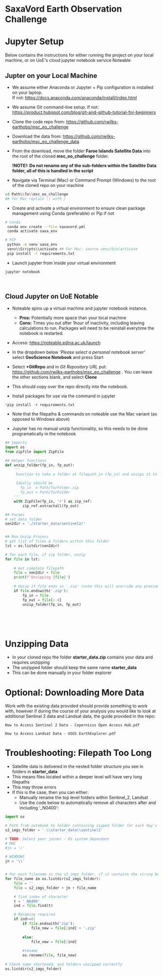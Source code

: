 
# SaxaVord Earth Observation Challenge

# Jupyter Setup

Below contains the instructions for either running the project on your local machine, or on UoE's cloud jupyter notebook service Noteable

## Jupter on your Local Machine
* We assume either Anaconda or Jupyter + Pip configuration is installed on your laptop.  
  If not: https://docs.anaconda.com/anaconda/install/index.html

* We assume Git command-line setup.
  If not: https://product.hubspot.com/blog/git-and-github-tutorial-for-beginners

* Clone the code repo from: https://github.com/rwilks-earthobs/msc_eo_challenge

* Download the data from: https://github.com/rwilks-earthobs/msc_eo_challenge_data

* From the download, move the folder **Faroe Islands Satellite Data** into the root of the cloned **msc_eo_challenge** folder. 

    **!NOTE!: Do not rename any of the sub-folders within the Satellite Data folder, all of this is handled in the script**

* Navigate via Terminal (Mac) or Command Prompt (Windows) to the root of the cloned repo on your machine
```bash
cd Path\\To\\msc_eo_challenge   
## for Mac replace \\ with /
```

* Create and activate a virtual environment to ensure clean package management using Conda (preferable) or Pip if not
```bash
# Conda
 conda env create --file saxavord.yml
 conda activate saxa_env
```
```bash
# PIP
 python -m venv saxa_env
 venv\\Scripts\\activate ## For Mac: source venv/bin/activate 
 pip install -r requirements.txt

```
* Launch jupyter from inside your virtual environment
```bash
jupyter notebook
```
<br />

## Cloud Jupyter on UoE Notable

* Noteable spins up a virtual machine and jupyter notebook instance. 
    * **Pros:** Potentially more space than your local machine
    * **Cons:** Times you out after 1hour of inactivity, including leaving calculations to run.  Packages will need to be reinstall everytime the notebook is restarted.
* Access: https://noteable.edina.ac.uk/launch

* In the dropdown below *'Please select a personal notebook server'* select **GeoScience Notebook** and press Start

* Select **+GitRepo** and in *Git Repository URL* put: https://github.com/rwilks-earthobs/msc_eo_challenge . You can leave the other sections blank, and select **Clone**

* This should copy over the repo directly into the notebook.

* Install packages for use via the command in jupyter
```python
!pip install -r requirements.txt
```
* Note that the filepaths & commands on noteable use the Mac variant (as opposed to Windows above)

* Jupyter has no manual unzip functionality, so this needs to be done programatically in the notebook

```python
## Imports
import os
from zipfile import ZipFile

## Helper functions
def unzip_folder(fp_in, fp_out):
    '''
     Function to take a folder at filepath_in (fp_in) and unzips it to filepath_out (fp_out)
     
     Ideally should be 
       fp_in  = Path/To/Folder.zip
       fp_out = Path/To/Folder
    '''
    with ZipFile(fp_in, 'r') as zip_ref:
        zip_ref.extractall(fp_out)

## Params        
# set data folder
sen2dir = './starter_data/sentinel2/'


## Run Unzip Process
# get list of files & folders within this folder
lst = os.listdir(sen2dir) 

# for each file, if zip folder, unzip
for file in lst:
    
    # Get complete filepath
    file = sen2dir + file
    print(f'Unzipping {file}')
    
    # Unzip if file ends in '.zip' (note this will override any previous unzip)
    if file.endswith('.zip'):
        fp_in = file
        fp_out = file[:-4]
        unzip_folder(fp_in, fp_out)


```

 



<br />
<br />
<br />





# Unzipping Data

* In your cloned repo the folder **starter_data.zip** contains your data and requires unzipping
* The unzipped folder should keep the same name **starter_data**
* This can be done manually in your folder explorer 

# Optional: Downloading More Data
Work with the existing data provided should provide something to work with, however if during the course of your analysis you would like to look at additional Sentinel 2 data and Landsat data, the guide provided in the repo:

    How to Access Sentinel 2 Data - Copernicus Open Access Hub.pdf

    How to Access Landsat Data - USGS EarthExplorer.pdf



# Troubleshooting: Filepath Too Long

* Satellite data is delivered in the nested folder structure you see in folders in **starter_data**
* This means files located within a deeper level will have very long filepaths
* This may throw errors
* If this is the case, then you can either:
    * Manually rename the top level folders within Sentinel_2, Landsat 
    * Use the code below to automatically remove all characters after and including '_N0400':


```python
import os

# Path from notebook to folder containing zipped folder for each day's data
s2_imgs_folder = '.\\starter_data\\sentinel2'

# TODO: Select your joiner - OS system dependant
# MAC 
#jn = '/'

# WINDOWS
jn = '\\'


# For each filename in the s2_imgs_folder, if it contains the string below, then shorten
for file_name in os.listdir(s2_imgs_folder):
    file = ''
    file = s2_imgs_folder + jn + file_name 

    # find index of character
    t = '_N0400'
    ind = file.find(t)

    # Renaming required
    if ind>=0:
        if file.endswith('zip'):
            file_new = file[:ind] + '.zip'
            
        else:
            file_new = file[:ind]
            
        #rename
        os.rename(file, file_new)
             
# Check name shortened, and folders unzipped correctly        
os.listdir(s2_imgs_folder)
```
